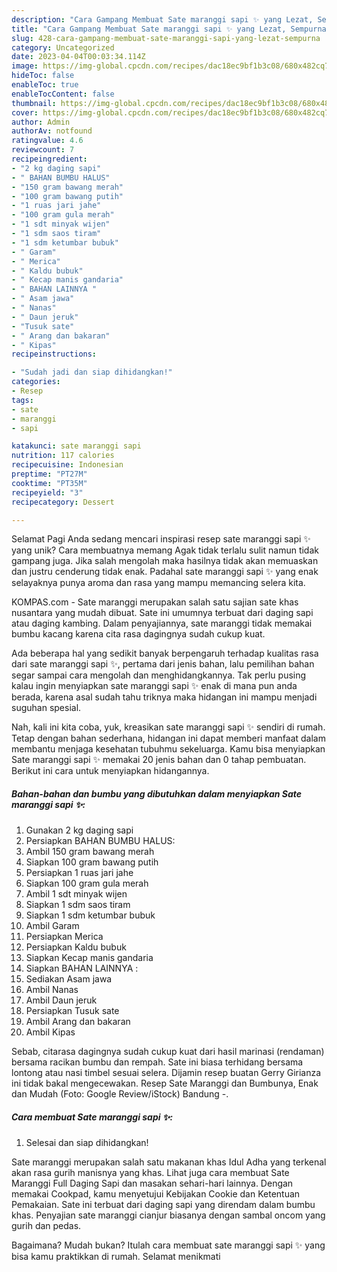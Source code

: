 ```yaml
---
description: "Cara Gampang Membuat Sate maranggi sapi ✨ yang Lezat, Sempurna"
title: "Cara Gampang Membuat Sate maranggi sapi ✨ yang Lezat, Sempurna"
slug: 428-cara-gampang-membuat-sate-maranggi-sapi-yang-lezat-sempurna
category: Uncategorized
date: 2023-04-04T00:03:34.114Z
image: https://img-global.cpcdn.com/recipes/dac18ec9bf1b3c08/680x482cq70/sate-maranggi-sapi-foto-resep-utama.jpg
hideToc: false
enableToc: true
enableTocContent: false
thumbnail: https://img-global.cpcdn.com/recipes/dac18ec9bf1b3c08/680x482cq70/sate-maranggi-sapi-foto-resep-utama.jpg
cover: https://img-global.cpcdn.com/recipes/dac18ec9bf1b3c08/680x482cq70/sate-maranggi-sapi-foto-resep-utama.jpg
author: Admin
authorAv: notfound
ratingvalue: 4.6
reviewcount: 7
recipeingredient:
- "2 kg daging sapi"
- " BAHAN BUMBU HALUS"
- "150 gram bawang merah"
- "100 gram bawang putih"
- "1 ruas jari jahe"
- "100 gram gula merah"
- "1 sdt minyak wijen"
- "1 sdm saos tiram"
- "1 sdm ketumbar bubuk"
- " Garam"
- " Merica"
- " Kaldu bubuk"
- " Kecap manis gandaria"
- " BAHAN LAINNYA "
- " Asam jawa"
- " Nanas"
- " Daun jeruk"
- "Tusuk sate"
- " Arang dan bakaran"
- " Kipas"
recipeinstructions:

- "Sudah jadi dan siap dihidangkan!"
categories:
- Resep
tags:
- sate
- maranggi
- sapi

katakunci: sate maranggi sapi 
nutrition: 117 calories
recipecuisine: Indonesian
preptime: "PT27M"
cooktime: "PT35M"
recipeyield: "3"
recipecategory: Dessert

---
```



Selamat Pagi Anda sedang mencari inspirasi resep sate maranggi sapi ✨ yang unik? Cara membuatnya memang Agak tidak terlalu sulit namun tidak gampang juga. Jika salah mengolah maka hasilnya tidak akan memuaskan dan justru cenderung tidak enak. Padahal sate maranggi sapi ✨ yang enak selayaknya punya aroma dan rasa yang mampu memancing selera kita.


KOMPAS.com - Sate maranggi merupakan salah satu sajian sate khas nusantara yang mudah dibuat. Sate ini umumnya terbuat dari daging sapi atau daging kambing. Dalam penyajiannya, sate maranggi tidak memakai bumbu kacang karena cita rasa dagingnya sudah cukup kuat.

Ada beberapa hal yang sedikit banyak berpengaruh terhadap kualitas rasa dari sate maranggi sapi ✨, pertama dari jenis bahan, lalu pemilihan bahan segar sampai cara mengolah dan menghidangkannya. Tak perlu pusing kalau ingin menyiapkan sate maranggi sapi ✨ enak di mana pun anda berada, karena asal sudah tahu triknya maka hidangan ini mampu menjadi suguhan spesial.


Nah, kali ini kita coba, yuk, kreasikan sate maranggi sapi ✨ sendiri di rumah. Tetap dengan bahan sederhana, hidangan ini dapat memberi manfaat dalam membantu menjaga kesehatan tubuhmu sekeluarga. Kamu bisa menyiapkan Sate maranggi sapi ✨ memakai 20 jenis bahan dan 0 tahap pembuatan. Berikut ini cara untuk menyiapkan hidangannya.

<!--inarticleads1-->

##### Bahan-bahan dan bumbu yang dibutuhkan dalam menyiapkan Sate maranggi sapi ✨:

1. Gunakan 2 kg daging sapi
1. Persiapkan  BAHAN BUMBU HALUS:
1. Ambil 150 gram bawang merah
1. Siapkan 100 gram bawang putih
1. Persiapkan 1 ruas jari jahe
1. Siapkan 100 gram gula merah
1. Ambil 1 sdt minyak wijen
1. Siapkan 1 sdm saos tiram
1. Siapkan 1 sdm ketumbar bubuk
1. Ambil  Garam
1. Persiapkan  Merica
1. Persiapkan  Kaldu bubuk
1. Siapkan  Kecap manis gandaria
1. Siapkan  BAHAN LAINNYA :
1. Sediakan  Asam jawa
1. Ambil  Nanas
1. Ambil  Daun jeruk
1. Persiapkan Tusuk sate
1. Ambil  Arang dan bakaran
1. Ambil  Kipas


Sebab, citarasa dagingnya sudah cukup kuat dari hasil marinasi (rendaman) bersama racikan bumbu dan rempah. Sate ini biasa terhidang bersama lontong atau nasi timbel sesuai selera. Dijamin resep buatan Gerry Girianza ini tidak bakal mengecewakan. Resep Sate Maranggi dan Bumbunya, Enak dan Mudah (Foto: Google Review/iStock) Bandung -. 

<!--inarticleads2-->

##### Cara membuat Sate maranggi sapi ✨:


1. Selesai dan siap dihidangkan!

Sate maranggi merupakan salah satu makanan khas Idul Adha yang terkenal akan rasa gurih manisnya yang khas. Lihat juga cara membuat Sate Maranggi Full Daging Sapi dan masakan sehari-hari lainnya. Dengan memakai Cookpad, kamu menyetujui Kebijakan Cookie dan Ketentuan Pemakaian. Sate ini terbuat dari daging sapi yang direndam dalam bumbu khas. Penyajian sate maranggi cianjur biasanya dengan sambal oncom yang gurih dan pedas. 

Bagaimana? Mudah bukan? Itulah cara membuat sate maranggi sapi ✨ yang bisa kamu praktikkan di rumah. Selamat menikmati
